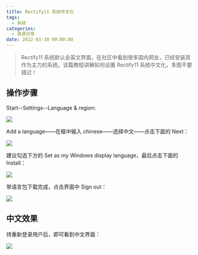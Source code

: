 ```yaml
---
title: Rectify11 系统中文化
tags:
  - 系统
categories:
  - 资源分享
date: 2022-03-30 00:00:00
---
```


> Rectify11 系统默认全英文界面，在社区中看到很多国内网友，已经安装其作为主力的系统。该篇教程讲解如何设置 Rectify11 系统中文化，多图不要错过！

<!-- more -->

## 操作步骤

Start--Settings--Language & region:

![](https://cdn.dusays.com/2022/03/448-1.jpg)

Add a language——在框中输入 chinese——选择中文——点击下面的 Next：

![](https://cdn.dusays.com/2022/03/448-2.jpg)

建议勾选下方的 Set as my Windows display language，最后点击下面的 Install：

![](https://cdn.dusays.com/2022/03/448-3.jpg)

带语言包下载完成，点击界面中 Sign out：

![](https://cdn.dusays.com/2022/03/448-4.jpg)

## 中文效果

待重新登录用户后，即可看到中文界面：

![](https://cdn.dusays.com/2022/03/448-5.jpg)
